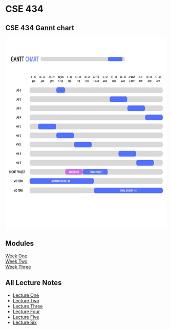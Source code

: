 # CSE 434

<h2>CSE 434 Gannt chart</h2>
<a href="https://www.canva.com/design/DAFXMSEI1Nc/-Tg_dWL-wu7jn-QMgizYog/edit">
 <img src="./chart.png" alt="Project Gannt Chart" title="Project Gannt Chart" style="width: 1000px; height: 600px;" />
 </a> 
 
## Modules 
[Week One](https://github.com/berrios96sean/CSE-434/tree/main/Week_One)<br/>
[Week Two](https://github.com/berrios96sean/CSE-434/tree/main/Week_Two)<br/>
[Week Three](https://github.com/berrios96sean/CSE-434/tree/main/Week_Three)<br/>

## All Lecture Notes 
* [Lecture One](https://github.com/berrios96sean/CSE-434/blob/main/Week_One/1_1_Notes.txt)<br/>
* [Lecture Two](https://github.com/berrios96sean/CSE-434/blob/main/Week_One/1_2_Notes.txt)<br/>
* [Lecture Three](https://github.com/berrios96sean/CSE-434/blob/main/Week_Two/2_1_Notes.txt)<br/>
* [Lecture Four](https://github.com/berrios96sean/CSE-434/blob/main/Week_Two/2_2_Notes.txt)<br/>
* [Lecture Five](https://github.com/berrios96sean/CSE-434/blob/main/Week_Three/3_1_Notes.txt)<br/>
* [Lecture Six]()<br/>
